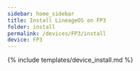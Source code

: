 ```yaml
---
sidebar: home_sidebar
title: Install LineageOS on FP3
folder: install
permalink: /devices/FP3/install
device: FP3
---
```

{% include templates/device_install.md %}
